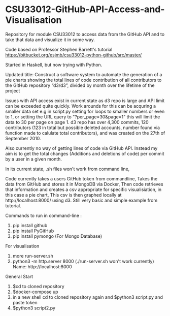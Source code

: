 # CSU33012-GitHub-API-Access-and-Visualisation
Repository for module CSU33012 to access data from the GitHub API and to take that data and visualize it in some way.

Code based on Professor Stephen Barrett's tutorial
https://bitbucket.org/esjmb/csu33012-python-github/src/master/

Started in Haskell, but now trying with Python.

Updated title: Construct a software system to automate the generation of a pie charts showing the total lines of code contribution of all contributors to the GitHub repository “d3/d3”, divided by month over the lifetime of the project

Issues with API access exist in current state as d3 repo is large and API limit can be exceeded quite quickly. Work arounds for this can be acquring a smaller data set e.g in script.py setting for loops to smaller numbers or even to 1, or setting the URL query to "?per_page=30&page=1" this will limit the data to 30 per page on page 1. 
d3 repo has over 4,300 commits, 120 contributors (123 in total but possible deleted accounts, number found via function made to calulate total contributors), and was created on the 27th of September 2010.

Also currently no way of getting lines of code via GitHub API. Instead my aim is to get the total changes (Additions and deletions of code) per commit by a user in a given month.

In its current state, .sh files won't work from command line,

Code currently takes a users GitHub token from commandline,
Takes the data from GitHub and stores it in MongoDB via Docker,
Then code retrieves that information and creates a csv appropriate for specific visualisiation, in this case a pie chart,
This csv is then graphed locally at http://localhost:8000/ using d3.
Still very basic and simple example from tutorial. 

Commands to run in command-line :

1) pip install github
2) pip install PyGitHub
3) pip install pymongo (For Mongo Database)

For visualisation
1) more run-server.sh
2) python3 -m http.server 8000   (./run-server.sh won't work currently)
Name: http://localhost:8000

General Start
1) $cd to cloned repository
2) $docker-compose up
3) in a new shell cd to cloned repository again and $python3 script.py and paste token
4) $python3 script2.py

